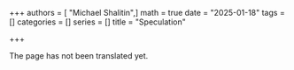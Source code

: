 +++
authors = [ "Michael Shalitin",]
math = true
date = "2025-01-18"
tags = []
categories = []
series = []
title = "Speculation"

+++

The page has not been translated yet.